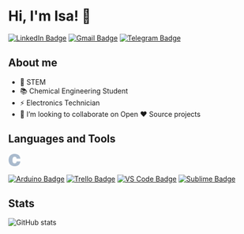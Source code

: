 # Hi, I'm Isa! :crown:
[![LinkedIn Badge](https://img.shields.io/badge/-LinkedIn-0A66C2?style=flat&logo=Linkedin&logoColor=white&link=https://www.linkedIn.com/in/isabelacristinamendesbarbosa/)](https://www.linkedin.com/in/isabelacristinamendesbarbosa/) [![Gmail Badge](https://img.shields.io/badge/-Gmail-c14438?style=flat&logo=Gmail&logoColor=white&link=mailto:contact.isabelamendes@gmail.com)](mailto:contact.isabelamendes@gmail.com) [![Telegram Badge](https://img.shields.io/badge/Telegram-26A5E4?style=flat&logo=Telegram&logoColor=white)](https://www.google.com/)

## About me
- :rocket: STEM
- :books: Chemical Engineering Student
- :zap: Electronics Technician
- :raising_hand: I’m looking to collaborate on Open :hearts: Source projects

## Languages and Tools
<a href="https://www.cprogramming.com/" target="_blank"><img src="https://raw.githubusercontent.com/devicons/devicon/master/icons/c/c-original.svg" alt="c" width="25" height="25"/>

[![Arduino Badge](https://img.shields.io/badge/-Arduino-00979D?style=flat&logo=Arduino&logoColor=white)](https://www.arduino.cc/) [![Trello Badge](https://img.shields.io/badge/-Trello-0079BF?style=flat&logo=Trello&logoColor=white)](https://www.trello.com/) [![VS Code Badge](https://img.shields.io/badge/-VSCode-007ACC?style=flat&logo=visual-studio-code&logoColor=white)](https://code.visualstudio.com/) [![Sublime Badge](https://img.shields.io/badge/-Sublime-FF9800?style=flat&logo=sublime-text&logoColor=white)](https://www.sublimetext.com/)

## Stats
![GitHub stats](https://github-readme-stats.vercel.app/api?username=itsabela&theme=material-palenight&show_icons=true&count_private=true&hide_border=true&hide_title=true&include_all_commits=true)

<!--
[![Java Badge](https://img.shields.io/badge/-Java-ED8B00?style=flat&logo=Java&logoColor=white)](https://www.java.com/)
[![Telegram Badge](https://img.shields.io/badge/Telegram-26A5E4?style=flat&logo=Telegram&logoColor=white)](https://www.java.com/)
[![Arduino Badge](https://img.shields.io/badge/-Arduino-00979D?style=flat&logo=Arduino&logoColor=white)](https://www.arduino.cc/) 
[![Python Badge](https://img.shields.io/badge/-Python-3776AB?style=flat&logo=Python&logoColor=white)](https://www.python.org/)
[![Arduino Badge](https://img.shields.io/badge/-Arduino-00979D?style=flat&logo=Arduino&logoColor=white)](https://www.arduino.cc/)
[![Trello Badge](https://img.shields.io/badge/-Trello-0079BF?style=flat&logo=Trello&logoColor=white)](https://www.trello.com/)
[![VS Code Badge](https://img.shields.io/badge/-VSCode-007ACC?style=flat&logo=visual-studio-code&logoColor=white)](https://code.visualstudio.com/)
[![Sublime Badge](https://img.shields.io/badge/-Sublime-FF9800?style=flat&logo=sublime-text&logoColor=white)](https://www.sublimetext.com/)
[![Top Langs](https://github-readme-stats.vercel.app/api/top-langs/?username=itsabela&layout=compact)](https://github.com/anuraghazra/github-readme-stats)
[![GitHub followers](https://img.shields.io/github/followers/itsabela.svg?style=social&label=Follow&maxAge=2592000)](https://github.com/itsabela?tab=followers) [![LinkedIn Badge]
[![Readme Card](https://github-readme-stats.vercel.app/api/pin/?username=anuraghazra&repo=github-readme-stats)](https://github.com/anuraghazra/github-readme-stats)
![GitHub Streak](http://github-readme-streak-stats.herokuapp.com?user=itsabela&theme=material-palenight&hide_border=true)
<!--&background=193549
<a href="https://www.linkedin.com/in/isabelacristinamendesbarbosa/" target="_blank"><img src="https://img.shields.io/badge/LinkedIn--_.svg?style=social&amp;logo=linkedin&amp"/</a>
<a href="https://www.arduino.cc/" target="_blank"><img src="https://cdn.worldvectorlogo.com/logos/arduino-1.svg" alt="arduino" width="30" height="30"/></a>
- :e-mail: contact.isabelamendes@gmail.com
-->
